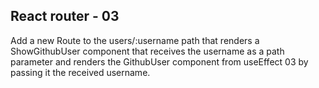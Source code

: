 ## React router - 03

Add a new Route to the users/:username path that renders a ShowGithubUser component that receives the username as a path parameter and renders the GithubUser component from useEffect 03 by passing it the received username.
